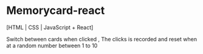 # Memorycard-react
[HTML | CSS | JavaScript + React]

Switch between cards when clicked , 
The clicks is recorded and reset when at a random number between 1 to 10
